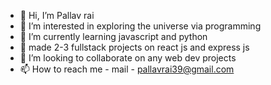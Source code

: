 - 👋 Hi, I’m Pallav rai
- 👀 I’m interested in exploring the universe via programming
- 🌱 I’m currently learning javascript and python
- 👀 made 2-3 fullstack projects on react js and express js
- 💞️ I’m looking to collaborate on any web dev projects
- 📫 How to reach me - mail - pallavrai39@gmail.com


<!---
youknowhim/youknowhim is a ✨ special ✨ repository because its `README.md` (this file) appears on your GitHub profile.
You can click the Preview link to take a look at your changes.
--->
